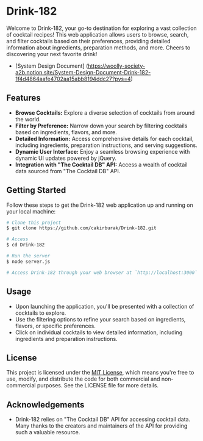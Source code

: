 # Drink-182

Welcome to Drink-182, your go-to destination for exploring a vast collection of cocktail recipes! This web application allows users to browse, search, and filter cocktails based on their preferences, providing detailed information about ingredients, preparation methods, and more. Cheers to discovering your next favorite drink!

- [System Design Document] (https://woolly-society-a2b.notion.site/System-Design-Document-Drink-182-1f4d4864aafe4702aa15abb8194ddc27?pvs=4)

## Features

- **Browse Cocktails:** Explore a diverse selection of cocktails from around the world.
- **Filter by Preference:** Narrow down your search by filtering cocktails based on ingredients, flavors, and more.
- **Detailed Information:** Access comprehensive details for each cocktail, including ingredients, preparation instructions, and serving suggestions.
- **Dynamic User Interface:** Enjoy a seamless browsing experience with dynamic UI updates powered by jQuery.
- **Integration with "The Cocktail DB" API:** Access a wealth of cocktail data sourced from "The Cocktail DB" API.

## Getting Started

Follow these steps to get the Drink-182 web application up and running on your local machine:

```bash
# Clone this project
$ git clone https://github.com/cakirburak/Drink-182.git

# Access
$ cd Drink-182

# Run the server
$ node server.js

# Access Drink-182 through your web browser at `http://localhost:3000`
```
## Usage

- Upon launching the application, you'll be presented with a collection of cocktails to explore.
- Use the filtering options to refine your search based on ingredients, flavors, or specific preferences.
- Click on individual cocktails to view detailed information, including ingredients and preparation instructions.

## License

This project is licensed under the [MIT License](LICENSE), which means you're free to use, modify, and distribute the code for both commercial and non-commercial purposes. See the LICENSE file for more details.

## Acknowledgements

- Drink-182 relies on "The Cocktail DB" API for accessing cocktail data. Many thanks to the creators and maintainers of the API for providing such a valuable resource.

